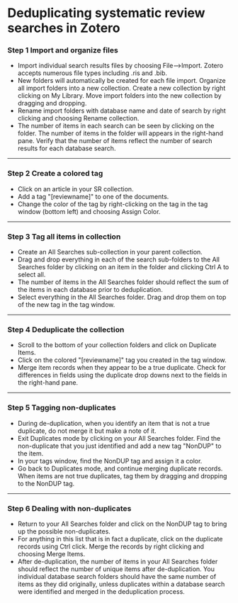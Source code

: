 # Deduplicating systematic review searches in Zotero

### Step 1 Import and organize files
* Import individual search results files by choosing File-->Import. Zotero accepts numerous file types including .ris and .bib.
* New folders will automatically be created for each file import. Organize all import folders into a new collection. Create a new collection by right clicking on My Library. Move import folders into the new collection by dragging and dropping.
* Rename import folders with database name and date of search by right clicking and choosing Rename collection.
* The number of items in each search can be seen by clicking on the folder. The number of items in the folder will appears in the right-hand pane. Verify that the number of items reflect the number of search results for each database search.

---

### Step 2 Create a colored tag
* Click on an article in your SR collection.
* Add a tag "[reviewname]" to one of the documents.
* Change the color of the tag by right-clicking on the tag in the tag window (bottom left) and choosing Assign Color. 

---

### Step 3 Tag all items in collection
* Create an All Searches sub-collection in your parent collection.
* Drag and drop everything in each of the search sub-folders to the All Searches folder by clicking on an item in the folder and clicking Ctrl A to select all.
* The number of items in the All Searches folder should reflect the sum of the items in each database prior to deduplication. 
* Select everything in the All Searches folder. Drag and drop them on top of the new tag in the tag window.

---

### Step 4 Deduplicate the collection
* Scroll to the bottom of your collection folders and click on Duplicate Items.
* Click on the colored "[reviewname]" tag you created in the tag window.
* Merge item records when they appear to be a true duplicate. Check for differences in fields using the duplicate drop downs next to the fields in the right-hand pane.

---

### Step 5 Tagging non-duplicates
* During de-duplication, when you identify an item that is not a true duplicate, do not merge it but make a note of it. 
* Exit Duplicates mode by clicking on your All Searches folder. Find the non-duplicate that you just identified and add a new tag "NonDUP" to the item.
* In your tags window, find the NonDUP tag and assign it a color.
* Go back to Duplicates mode, and continue merging duplicate records. When items are not true duplicates, tag them by dragging and dropping to the NonDUP tag.

---

### Step 6 Dealing with non-duplicates
* Return to your All Searches folder and click on the NonDUP tag to bring up the possible non-duplicates.
* For anything in this list that is in fact a duplicate, click on the duplicate records using Ctrl click. Merge the records by right clicking and choosing Merge Items.
* After de-duplication, the number of items in your All Searches folder should reflect the number of unique items after de-duplication. You individual database search folders should have the same number of items as they did originally, unless duplicates within a database search were identified and merged in the deduplication process.
